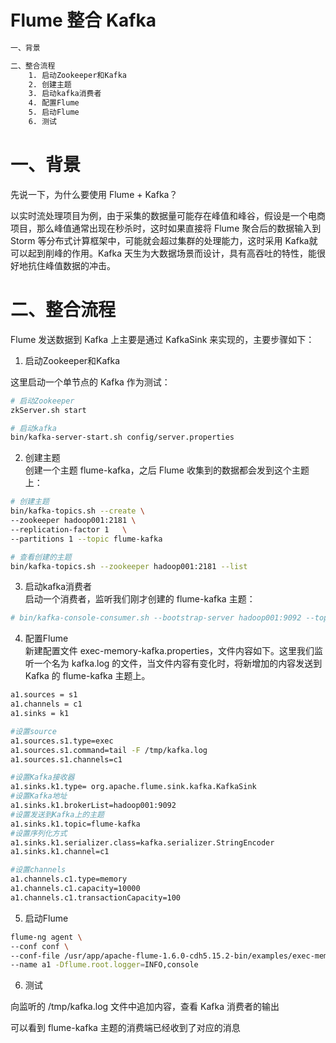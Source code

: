 

Flume 整合 Kafka
===========
```sh
一、背景

二、整合流程
	1. 启动Zookeeper和Kafka
	2. 创建主题
	3. 启动kafka消费者
	4. 配置Flume
	5. 启动Flume
	6. 测试
```


一、背景
===========
先说一下，为什么要使用 Flume + Kafka？

以实时流处理项目为例，由于采集的数据量可能存在峰值和峰谷，假设是一个电商项目，那么峰值通常出现在秒杀时，这时如果直接将 Flume 聚合后的数据输入到 Storm 等分布式计算框架中，可能就会超过集群的处理能力，这时采用 Kafka就可以起到削峰的作用。Kafka 天生为大数据场景而设计，具有高吞吐的特性，能很好地抗住峰值数据的冲击。


二、整合流程
===========
Flume 发送数据到 Kafka 上主要是通过 KafkaSink 来实现的，主要步骤如下：

1. 启动Zookeeper和Kafka

这里启动一个单节点的 Kafka 作为测试：
```sh
# 启动Zookeeper
zkServer.sh start

# 启动kafka
bin/kafka-server-start.sh config/server.properties
```

2. 创建主题  
创建一个主题 flume-kafka，之后 Flume 收集到的数据都会发到这个主题上：
```sh
# 创建主题
bin/kafka-topics.sh --create \
--zookeeper hadoop001:2181 \
--replication-factor 1   \
--partitions 1 --topic flume-kafka

# 查看创建的主题
bin/kafka-topics.sh --zookeeper hadoop001:2181 --list
```

3. 启动kafka消费者  
启动一个消费者，监听我们刚才创建的 flume-kafka 主题：
```sh
# bin/kafka-console-consumer.sh --bootstrap-server hadoop001:9092 --topic flume-kafka
```

4. 配置Flume  
新建配置文件 exec-memory-kafka.properties，文件内容如下。这里我们监听一个名为 kafka.log 的文件，当文件内容有变化时，将新增加的内容发送到 Kafka 的 flume-kafka 主题上。
```sh
a1.sources = s1
a1.channels = c1
a1.sinks = k1

#设置source
a1.sources.s1.type=exec
a1.sources.s1.command=tail -F /tmp/kafka.log
a1.sources.s1.channels=c1 

#设置Kafka接收器
a1.sinks.k1.type= org.apache.flume.sink.kafka.KafkaSink
#设置Kafka地址
a1.sinks.k1.brokerList=hadoop001:9092
#设置发送到Kafka上的主题
a1.sinks.k1.topic=flume-kafka
#设置序列化方式
a1.sinks.k1.serializer.class=kafka.serializer.StringEncoder
a1.sinks.k1.channel=c1     

#设置channels
a1.channels.c1.type=memory
a1.channels.c1.capacity=10000
a1.channels.c1.transactionCapacity=100
```


5. 启动Flume  
```sh
flume-ng agent \
--conf conf \
--conf-file /usr/app/apache-flume-1.6.0-cdh5.15.2-bin/examples/exec-memory-kafka.properties \
--name a1 -Dflume.root.logger=INFO,console
```

6. 测试  

向监听的 /tmp/kafka.log 文件中追加内容，查看 Kafka 消费者的输出

可以看到 flume-kafka 主题的消费端已经收到了对应的消息





